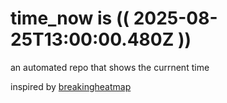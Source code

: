 # time_now is (( 2025-08-25T13:00:00.480Z ))

an automated repo that shows the currnent time

inspired by [breakingheatmap](https://github.com/breakingheatmap/breakingheatmap)